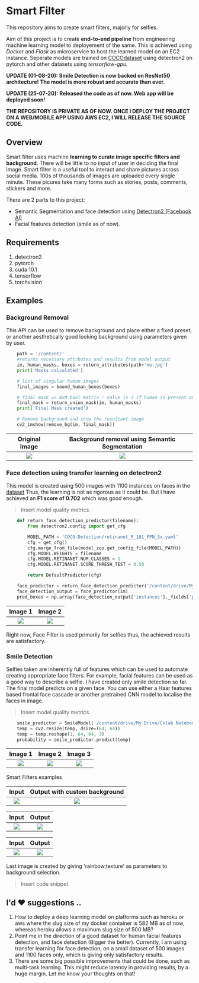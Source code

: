 # Smart Filter

This repository aims to create smart filters, majorly for selfies.

Aim of this project is to create **end-to-end pipeline** from engineering machine learning model to deployement of the same. This is achieved using *Docker* and *Flask* as microservice to host the learned model on an EC2 instance. Seperate models are trained on [COCOdataset](https://cocodataset.org/) using detectron2 on pytorch and other datasets using *tensorflow-gpu.*

**UPDATE (01-08-20): Smile Detection is now backed on ResNet50
architecture! The model is more robust and accurate than ever.**

**UPDATE (25-07-20): Released the code as of now. Web app will be
deployed soon!**

**THE REPOSITORY IS PRIVATE AS OF NOW. ONCE I DEPLOY THE PROJECT ON A
WEB/MOBILE APP USING AWS EC2, I WILL RELEASE THE SOURCE CODE.**

## Overview

Smart filter uses machine **learning to curate image specific filters and background**. There will be little to no input of user in deciding the final image. Smart filter is a useful tool to interact and share pictures across social media. 100s of thousands of images are uploaded every single minute. These picures take many forms such as stories, posts, comments, stickers and more.

There are 2 parts to this project:
- Semantic Segmentation and face detection using [Detectron2 (Facebook AI)](https://github.com/facebookresearch/detectron2)
- Facial features detection (smile as of now).

## Requirements

1.  detectron2
2.  pytorch
3.  cuda 10.1
4.  tensorflow
5.  torchvision

## Examples

### Background Removal

This API can be used to remove background and place either a fixed
preset, or another aesthetically good looking background using
parameters given by user.
```python
    path = '/content/'
    #returns necessary attrbutes and results from model output
    im, human_masks, boxes = return_attributes(path+'me.jpg')
    print('Masks calculated')

    # list of singular human images
    final_images = bound_human_boxes(boxes)

    # final mask => NxM bool matrix : value is 1 if human is present on the pixel
    final_mask = return_union_mask(im, human_masks)
    print('Final Mask created')

    # Remove background and show the resultant image 
    cv2_imshow(remove_bg(im, final_mask))
```

Original Image             |  Background removal using Semantic Segmentation
:-------------------------:|:-------------------------:
![](https://raw.githubusercontent.com/karan469/Smart-Filter/master/results/15.jpg)  |  ![](https://raw.githubusercontent.com/karan469/Smart-Filter/master/results/16.jpg)

### Face detection using transfer learning on detectron2

This model is created using 500 images with 1100 instances on faces in the [dataset](https://www.kaggle.com/dataturks/face-detection-in-images)
Thus, the learning is not as rigorous as it could be. But I have achieved an **F1 score of 0.702** which was good enough.
> Insert model quality metrics.
```python
    def return_face_detection_predictor(filename):
        from detectron2.config import get_cfg

        MODEL_PATH = 'COCO-Detection/retinanet_R_101_FPN_3x.yaml'
        cfg = get_cfg()
        cfg.merge_from_file(model_zoo.get_config_file(MODEL_PATH))
        cfg.MODEL.WEIGHTS = filename
        cfg.MODEL.RETINANET.NUM_CLASSES = 1
        cfg.MODEL.RETINANET.SCORE_THRESH_TEST = 0.50

        return DefaultPredictor(cfg)

    face_predictor = return_face_detection_predictor('/content/drive/My Drive/Colab Notebooks/checkpoint_face.pth')
    face_detection_output = face_predictor(im)
    pred_boxes = np.array(face_detection_output['instances']._fields['pred_boxes'].tensor.cpu(), dtype='int32')
```

Image 1             |  Image 2
:-------------------------:|:-------------------------:
![](https://raw.githubusercontent.com/karan469/Smart-Filter/master/results/5.png)  |  ![](https://raw.githubusercontent.com/karan469/Smart-Filter/master/results/6.png)

Right now, Face Filter is used primarily for selfies thus, the achieved results are satisfactory.


### Smile Detection

Selfies taken are inherently full of features which can be used to
automate creating appropriate face filters. For example, facial features
can be used as a good way to describe a selfie. I have created only
smile detection so far.\
 The final model predicts on a given face. You can use either a Haar
features based frontal face cascade or another pretrained CNN model to
localise the faces in image.

> Insert model quality metrics.
```python
    smile_predictor = SmileModel('/content/drive/My Drive/Colab Notebooks/smiledetection.h5')
    temp = cv2.resize(temp, dsize=(64, 64))
    temp = temp.reshape(1, 64, 64, 3)
    probability = smile_predictor.predict(temp)
```
Image 1             |  Image 2 | Image 3
:-------------------------:|:-------------------------:|:-------------------------:
![](https://raw.githubusercontent.com/karan469/Smart-Filter/master/results/2.png)  |  ![](https://raw.githubusercontent.com/karan469/Smart-Filter/master/results/1.png) | ![](https://raw.githubusercontent.com/karan469/Smart-Filter/master/results/3.png)

[](#smart-filters-examples)Smart Filters examples

Input           |  Output with custom background
:-------------------------:|:-------------------------:
![](https://raw.githubusercontent.com/karan469/Smart-Filter/master/results/9.png) | ![](https://raw.githubusercontent.com/karan469/Smart-Filter/master/results/11.png)

Input           |  Output
:-------------------------:|:-------------------------:
![](https://raw.githubusercontent.com/karan469/Smart-Filter/master/results/4.png) | ![](https://raw.githubusercontent.com/karan469/Smart-Filter/master/results/8.png)

Input          |  Output
:-------------------------:|:-------------------------:
![](https://raw.githubusercontent.com/karan469/Smart-Filter/master/results/13.png) | ![](https://raw.githubusercontent.com/karan469/Smart-Filter/master/results/7.png)

Last image is created by giving 'rainbow,texture' as parameters to background selection.
> Insert code snippet.

## I'd ❤️ suggestions ..

1.  How to deploy a deep learning model on platforms such as heroku or aws where the slug size of my docker container is 582 MB as of now, whereas heroku allows a maximum slug size of 500 MB?
2.  Point me in the direction of a good dataset for human facial
    features detection, and face detection (Bigger the better).
    Currently, I am using transfer learning for face detection, on a
    small dataset of 500 images and 1100 faces only, which is giving
    only satisfactory results.
3.  There are some big possible improvements that could be done, such as
    multi-task learning. This might reduce latency in providing results,
    by a huge margin. Let me know your thoughts on that!
